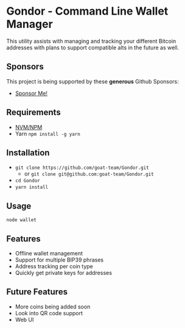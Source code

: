 # Gondor - Command Line Wallet Manager

This utility assists with managing and tracking your different Bitcoin addresses with plans to support compatible alts in the future as well.

## Sponsors
This project is being supported by these **generous** Github Sponsors:
- [Sponsor Me!](https://github.com/users/mikeyb/sponsorship)

## Requirements

- [NVM/NPM](https://github.com/nvm-sh/nvm)
- Yarn `npm install -g yarn`

## Installation
- `git clone https://github.com/goat-team/Gondor.git`
  - or `git clone git@github.com:goat-team/Gondor.git`
- `cd Gondor`
- `yarn install`

## Usage
`node wallet`

## Features
- Offline wallet management
- Support for multiple BIP39 phrases
- Address tracking per coin type
- Quickly get private keys for addresses

## Future Features
- More coins being added soon
- Look into QR code support
- Web UI
